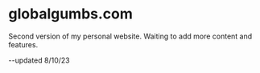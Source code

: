 # globalgumbs.com

Second version of my personal website. Waiting to add more content and features.



--updated 8/10/23
